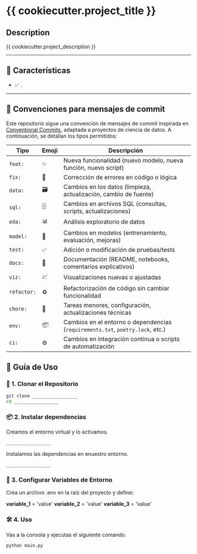 # {{ cookiecutter.project_title }}

## Description
{{ cookiecutter.project_description }}

---

## 📌 Características  
- ✅ .  

---

## 📝 Convenciones para mensajes de commit

Este repositorio sigue una convención de mensajes de commit inspirada en [Conventional Commits](https://www.conventionalcommits.org/), adaptada a proyectos de ciencia de datos. A continuación, se detallan los tipos permitidos:


| Tipo | Emoji | Descripción |
|------|-------|-------------|
| `feat:` | ✨ | Nueva funcionalidad (nuevo modelo, nueva función, nuevo script) |
| `fix:` | 🐛 | Corrección de errores en código o lógica |
| `data:` | 🗃️ | Cambios en los datos (limpieza, actualización, cambio de fuente) |
| `sql:` | 🗄️ | Cambios en archivos SQL (consultas, scripts, actualizaciones) |
| `eda:` | 📊 | Análisis exploratorio de datos |
| `model:` | 🤖 | Cambios en modelos (entrenamiento, evaluación, mejoras) |
| `test:` | ✅ | Adición o modificación de pruebas/tests |
| `docs:` | 📝 | Documentación (README, notebooks, comentarios explicativos) |
| `viz:` | 📈 | Visualizaciones nuevas o ajustadas |
| `refactor:` | ♻️ | Refactorización de código sin cambiar funcionalidad |
| `chore:` | 🔧 | Tareas menores, configuración, actualizaciones técnicas |
| `env:` | 📦 | Cambios en el entorno o dependencias (`requirements.txt`, `poetry.lock`, etc.) |
| `ci:` | ⚙️ | Cambios en integración continua o scripts de automatización |

## 🚀 Guía de Uso

### 🔧 1. Clonar el Repositorio
```bash
git clone _________________
cd _________________
```

### 📦 2. Instalar dependencias

Creamos el entorno virtual y lo activamos.

```bash
_________________
```

Instalamos las dependencias en enuestro entorno.

```bash
_________________
```

### 🔑 3. Configurar Variables de Entorno
Crea un archivo .env en la raíz del proyecto y define:

**variable_1** = 'value'
**variable_2** = 'value'
**variable_3** = 'value'


### 🛠 4. Uso
Vas a la consola y ejecutas el siguiente comando.

```bash
python main.py
```
